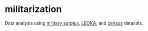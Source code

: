 militarization
==============

Data analysis using [military surplus](https://github.com/TheUpshot/Military-Surplus-Gear), <abbr title="Law Enforcement Officers Killed and Assaulted">[LEOKA](http://www.fbi.gov/about-us/cjis/ucr/leoka/2011)</abbr>, and [census](http://census.gov) datasets.
